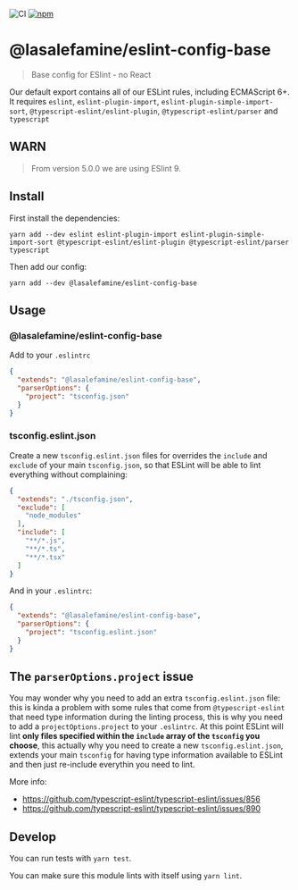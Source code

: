 ![CI](https://github.com/LasaleFamine/eslintc/workflows/CI/badge.svg)
[![npm](https://img.shields.io/npm/v/@lasalefamine/eslint-config-base.svg?style=flat)](https://www.npmjs.com/package/@lasalefamine/eslint-config-base)

# @lasalefamine/eslint-config-base

> Base config for ESlint - no React

Our default export contains all of our ESLint rules, including ECMAScript 6+. It requires `eslint`, `eslint-plugin-import`, `eslint-plugin-simple-import-sort`, `@typescript-eslint/eslint-plugin`, `@typescript-eslint/parser` and `typescript`

## WARN
> From version 5.0.0 we are using ESlint 9.

## Install

First install the dependencies:

```
yarn add --dev eslint eslint-plugin-import eslint-plugin-simple-import-sort @typescript-eslint/eslint-plugin @typescript-eslint/parser typescript
```

Then add our config:

```
yarn add --dev @lasalefamine/eslint-config-base
```

## Usage

### @lasalefamine/eslint-config-base

Add to your `.eslintrc`
```json
{
  "extends": "@lasalefamine/eslint-config-base",
  "parserOptions": {
    "project": "tsconfig.json"
  }
}
```

### tsconfig.eslint.json

Create a new `tsconfig.eslint.json` files for overrides the `include` and `exclude` of your main `tsconfig.json`, so that ESLint will be able to lint everything without complaining:
```json
{
  "extends": "./tsconfig.json",
  "exclude": [
    "node_modules"
  ],
  "include": [
    "**/*.js",
    "**/*.ts",
    "**/*.tsx"
  ]
}
```

And in your `.eslintrc`:

```json
{
  "extends": "@lasalefamine/eslint-config-base",
  "parserOptions": {
    "project": "tsconfig.eslint.json"
  }
}
```

## The `parserOptions.project` issue

You may wonder why you need to add an extra `tsconfig.eslint.json` file: this is kinda a problem with some rules that come from `@typescript-eslint` that need type information during the linting process, this is why you need to add a `projectOptions.project` to your `.eslintrc`. At this point ESLint will lint **only files specified within the `include` array of the `tsconfig` you choose**, this actually why you need to create a new `tsconfig.eslint.json`, extends your main `tsconfig` for having type information available to ESLint and then just re-include everythin you need to lint.

More info:
- https://github.com/typescript-eslint/typescript-eslint/issues/856
- https://github.com/typescript-eslint/typescript-eslint/issues/890


## Develop

You can run tests with `yarn test`.

You can make sure this module lints with itself using `yarn lint`.
